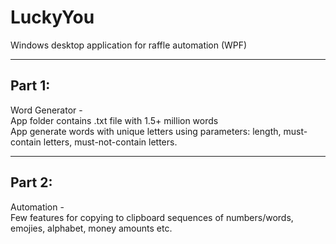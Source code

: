# LuckyYou
Windows desktop application for raffle automation (WPF)

---

## Part 1:

Word Generator -<br>
App folder contains .txt file with 1.5+ million words<br>
App generate words with unique letters using parameters: length, must-contain letters, must-not-contain letters.

---

## Part 2:

Automation -<br>
Few features for copying to clipboard sequences of numbers/words, emojies, alphabet, money amounts etc.
